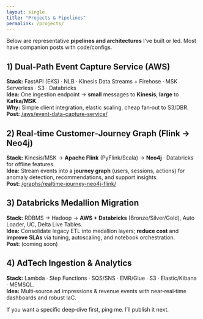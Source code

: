```yaml
---
layout: single
title: "Projects & Pipelines"
permalink: /projects/
---
```


Below are representative **pipelines and architectures** I’ve built or led. Most have companion posts with code/configs.

## 1) Dual‑Path Event Capture Service (AWS)
**Stack:** FastAPI (EKS) · NLB · Kinesis Data Streams + Firehose · MSK Serverless · S3 · Databricks  
**Idea:** One ingestion endpoint → **small** messages to **Kinesis**, **large** to **Kafka/MSK**.  
**Why:** Simple client integration, elastic scaling, cheap fan‑out to S3/DBR.  
**Post:** [/aws/event-data-capture-service/](/aws/event-data-capture-service/)

## 2) Real‑time Customer‑Journey Graph (Flink → Neo4j)
**Stack:** Kinesis/MSK → **Apache Flink** (PyFlink/Scala) → **Neo4j** · Databricks for offline features.  
**Idea:** Stream events into a **journey graph** (users, sessions, actions) for anomaly detection, recommendations, and support insights.  
**Post:** [/graphs/realtime-journey-neo4j-flink/](/graphs/realtime-journey-neo4j-flink/)

## 3) Databricks Medallion Migration
**Stack:** RDBMS → Hadoop → **AWS + Databricks** (Bronze/Silver/Gold), Auto Loader, UC, Delta Live Tables.  
**Idea:** Consolidate legacy ETL into medallion layers; **reduce cost** and **improve SLAs** via tuning, autoscaling, and notebook orchestration.  
**Post:** (coming soon)

## 4) AdTech Ingestion & Analytics
**Stack:** Lambda · Step Functions · SQS/SNS · EMR/Glue · S3 · Elastic/Kibana · MEMSQL.  
**Idea:** Multi‑source ad impressions & revenue events with near‑real‑time dashboards and robust IaC.

If you want a specific deep‑dive first, ping me. I’ll publish it next.
